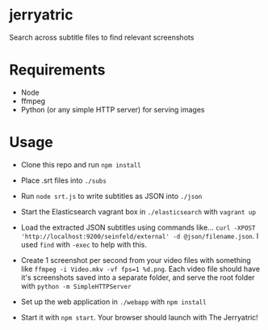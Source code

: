 # jerryatric
Search across subtitle files to find relevant screenshots

# Requirements
* Node
* ffmpeg
* Python (or any simple HTTP server) for serving images

# Usage
* Clone this repo and run `npm install`
* Place .srt files into `./subs`
* Run `node srt.js` to write subtitles as JSON into `./json`
* Start the Elasticsearch vagrant box in `./elasticsearch` with `vagrant up`
* Load the extracted JSON subtitles using commands like...
`curl -XPOST 'http://localhost:9200/seinfeld/external' -d @json/filename.json`. I used `find` with `-exec` to help with this.
* Create 1 screenshot per second from your video files with something like `ffmpeg -i Video.mkv -vf fps=1 %d.png`. Each video file should have it's screenshots saved into a separate folder, and serve the root folder with `python -m SimpleHTTPServer`

* Set up the web application in `./webapp` with `npm install`
* Start it with `npm start`. Your browser should launch with The Jerryatric!
